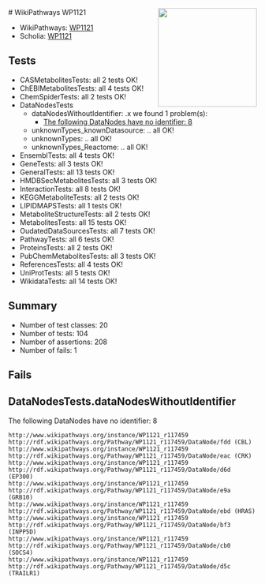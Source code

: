 <img style="float: right; width: 200px" src="https://upload.wikimedia.org/wikipedia/commons/thumb/8/83/Wplogo_with_text_500.png/640px-Wplogo_with_text_500.png" />
# WikiPathways WP1121

* WikiPathways: [WP1121](https://new.wikipathways.org/pathways/WP1121)
* Scholia: [WP1121](https://scholia.toolforge.org/wikipathways/WP1121)
## Tests
* CASMetabolitesTests: all 2 tests OK!
* ChEBIMetabolitesTests: all 4 tests OK!
* ChemSpiderTests: all 2 tests OK!
* DataNodesTests
    * dataNodesWithoutIdentifier: .x we found 1 problem(s):
        * [The following DataNodes have no identifier: 8](#d2d32fa7)
    * unknownTypes_knownDatasource: .. all OK!
    * unknownTypes: .. all OK!
    * unknownTypes_Reactome: .. all OK!
* EnsemblTests: all 4 tests OK!
* GeneTests: all 3 tests OK!
* GeneralTests: all 13 tests OK!
* HMDBSecMetabolitesTests: all 3 tests OK!
* InteractionTests: all 8 tests OK!
* KEGGMetaboliteTests: all 2 tests OK!
* LIPIDMAPSTests: all 1 tests OK!
* MetaboliteStructureTests: all 2 tests OK!
* MetabolitesTests: all 15 tests OK!
* OudatedDataSourcesTests: all 7 tests OK!
* PathwayTests: all 6 tests OK!
* ProteinsTests: all 2 tests OK!
* PubChemMetabolitesTests: all 3 tests OK!
* ReferencesTests: all 4 tests OK!
* UniProtTests: all 5 tests OK!
* WikidataTests: all 14 tests OK!


## Summary

* Number of test classes: 20
* Number of tests: 104
* Number of assertions: 208
* Number of fails: 1

## Fails

<a name="d2d32fa7" />

## DataNodesTests.dataNodesWithoutIdentifier

The following DataNodes have no identifier: 8
```
http://www.wikipathways.org/instance/WP1121_r117459 http://rdf.wikipathways.org/Pathway/WP1121_r117459/DataNode/fdd (CBL)
http://www.wikipathways.org/instance/WP1121_r117459 http://rdf.wikipathways.org/Pathway/WP1121_r117459/DataNode/eac (CRK)
http://www.wikipathways.org/instance/WP1121_r117459 http://rdf.wikipathways.org/Pathway/WP1121_r117459/DataNode/d6d (EP300)
http://www.wikipathways.org/instance/WP1121_r117459 http://rdf.wikipathways.org/Pathway/WP1121_r117459/DataNode/e9a (GRB10)
http://www.wikipathways.org/instance/WP1121_r117459 http://rdf.wikipathways.org/Pathway/WP1121_r117459/DataNode/ebd (HRAS)
http://www.wikipathways.org/instance/WP1121_r117459 http://rdf.wikipathways.org/Pathway/WP1121_r117459/DataNode/bf3 (INPP5D)
http://www.wikipathways.org/instance/WP1121_r117459 http://rdf.wikipathways.org/Pathway/WP1121_r117459/DataNode/cb0 (SOCS4)
http://www.wikipathways.org/instance/WP1121_r117459 http://rdf.wikipathways.org/Pathway/WP1121_r117459/DataNode/d5c (TRAILR1)
```


